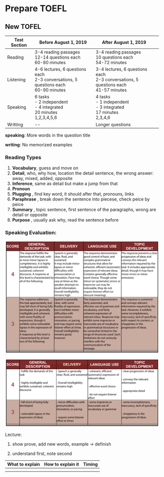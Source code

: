 # Prepare TOEFL

## New TOFEL

| Test Section | Before August 1, 2019                                        | After August 1, 2019                                         |      |
| ------------ | ------------------------------------------------------------ | ------------------------------------------------------------ | ---- |
| Reading      | 3-4 reading passages<br />12-14 questions each<br />60-80 minutes | 3-4 reading passages<br />10 questions each<br />54-72 minutes |      |
| Listening    | 4-6 lectures, 6 questions each<br />2-3 conversations, 5 questions each<br />60-90 minutes | 3-4 lectures, 6 questions each<br />2-3 conversations, 5 questions each<br />41-57 minutes |      |
| Speaking     | 6 tasks<br />- 2 independent<br />- 4 integrated<br />20 minutes<br />1,2,3,4,5,6 | 4 tasks<br />- 1 independent<br />- 3 integrated<br />17 minutes<br />2,3,4,6 |      |
| Writting     | --                                                           | Longer questions                                             |      |

**speaking**: More words in the question title	

**writing**: No memorized examples



### Reading Types

1. **Vocabulary**, guess and move on
2. **Detail**, who, why how, location the detail sentence, the wrong answer: away, mixed, added, opposite
3. **Inference**, same as detail but make a jump from that
4. **Pronoun**
5. **Plugging** , find key word, it should after that, pronouns, links
6. **Paraphrase** , break down the sentence into piecese, check peice by peice
7. **Summary** , topic sentence, first sentence of the paragraphs, wrong are detail or opposite
8. **Purpose** , usually ask why, read the sentence before





### Speaking Evaluation:

![image-20190901214800895](newToefl/image-20190901214800895.png)

![image-20190901214822906](newToefl/image-20190901214822906.png)





Lecture:

1. show prove, add new words, example -> definish

2. understand first, note second

| What to explain | How to explain it | Timing |
| --------------- | ----------------- | ------ |
|                 |                   |        |
|                 |                   |        |



